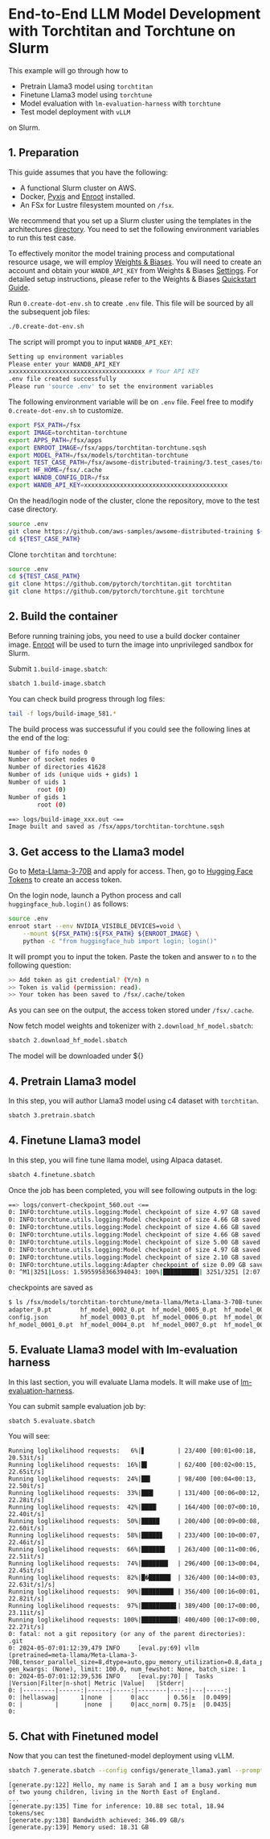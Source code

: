 # End-to-End LLM Model Development with Torchtitan and Torchtune on Slurm <!-- omit in toc -->

This example will go through how to
* Pretrain Llama3 model using `torchtitan`
* Finetune Llama3 model using `torchtune`
* Model evaluation with `lm-evaluation-harness` with `torchtune`
* Test model deployment with `vLLM`

on Slurm. 

## 1. Preparation

This guide assumes that you have the following:

* A functional Slurm cluster on AWS.
* Docker, [Pyxis](https://github.com/NVIDIA/pyxis) and [Enroot](https://github.com/NVIDIA/enroot) installed.
* An FSx for Lustre filesystem mounted on `/fsx`.

We recommend that you set up a Slurm cluster using the templates in the architectures [directory](../../../1.architectures). You need to set the following environment variables to run this test case.

To effectively monitor the model training process and computational resource usage, we will employ [Weights & Biases](https://wandb.ai/). You will need to create an account and obtain your `WANDB_API_KEY` from Weights & Biases [Settings](https://wandb.ai/settings). For detailed setup instructions, please refer to the Weights & Biases [Quickstart Guide](https://docs.wandb.ai/quickstart).

Run `0.create-dot-env.sh` to create `.env` file. This file will be sourced by all the subsequent job files:

```bash
./0.create-dot-env.sh
```

The script will prompt you to input `WANDB_API_KEY`:

```bash
Setting up environment variables
Please enter your WANDB_API_KEY
xxxxxxxxxxxxxxxxxxxxxxxxxxxxxxxxxxxxxx # Your API KEY 
.env file created successfully
Please run 'source .env' to set the environment variables
```



The following environment variable will be on `.env` file. Feel free to modify `0.create-dot-env.sh` to customize.

```bash
export FSX_PATH=/fsx
export IMAGE=torchtitan-torchtune
export APPS_PATH=/fsx/apps
export ENROOT_IMAGE=/fsx/apps/torchtitan-torchtune.sqsh
export MODEL_PATH=/fsx/models/torchtitan-torchtune
export TEST_CASE_PATH=/fsx/awsome-distributed-training/3.test_cases/torchtitan-torchtune/slurm
export HF_HOME=/fsx/.cache
export WANDB_CONFIG_DIR=/fsx
export WANDB_API_KEY=xxxxxxxxxxxxxxxxxxxxxxxxxxxxxxxxxxxxxxxx
```

On the head/login node of the cluster, clone the repository, move to the test case directory.

```bash
source .env
git clone https://github.com/aws-samples/awsome-distributed-training ${FSX_PATH}/awsome-distributed-training
cd ${TEST_CASE_PATH}
```

Clone `torchtitan` and `torchtune`:

```bash
source .env
cd ${TEST_CASE_PATH}
git clone https://github.com/pytorch/torchtitan.git torchtitan
git clone https://github.com/pytorch/torchtune.git torchtune
```

## 2. Build the container

Before running training jobs, you need to use a build docker container image. [Enroot](https://github.com/NVIDIA/enroot) will be used to turn the image into unprivileged sandbox for Slurm. 

Submit `1.build-image.sbatch`:

```bash
sbatch 1.build-image.sbatch
```

You can check build progress through log files:

```bash
tail -f logs/build-image_581.*
```

The build process was successuful if you could see the following lines at the end of the log:

```bash
Number of fifo nodes 0
Number of socket nodes 0
Number of directories 41628
Number of ids (unique uids + gids) 1
Number of uids 1
        root (0)
Number of gids 1
        root (0)

==> logs/build-image_xxx.out <==
Image built and saved as /fsx/apps/torchtitan-torchtune.sqsh
```

## 3. Get access to the Llama3 model

Go to [Meta-Llama-3-70B](https://huggingface.co/meta-llama/Meta-Llama-3-70B) and apply for access. Then, go to [Hugging Face Tokens](https://huggingface.co/settings/tokens) to create an access token.

On the login node, launch a Python process and call `huggingface_hub.login()` as follows:

```bash
source .env
enroot start --env NVIDIA_VISIBLE_DEVICES=void \
    --mount ${FSX_PATH}:${FSX_PATH} ${ENROOT_IMAGE} \
    python -c "from huggingface_hub import login; login()"
```

It will prompt you to input the token. Paste the token and answer to `n` to the following question:

```bash
>> Add token as git credential? (Y/n) n
>> Token is valid (permission: read).
>> Your token has been saved to /fsx/.cache/token
```

As you can see on the output, the access token stored under `/fsx/.cache`.

Now fetch model weights and tokenizer with `2.download_hf_model.sbatch`:

```bash
sbatch 2.download_hf_model.sbatch
```

The model will be downloaded under ${}

## 4. Pretrain Llama3 model

In this step, you will author Llama3 model using c4 dataset with `torchtitan`.

```bash
sbatch 3.pretrain.sbatch
```

## 4. Finetune Llama3 model

In this step, you will fine tune llama model, using Alpaca dataset. 

```bash
sbatch 4.finetune.sbatch
```

Once the job has been completed, you will see following outputs in the log:

```bash
==> logs/convert-checkpoint_560.out <==
0: INFO:torchtune.utils.logging:Model checkpoint of size 4.97 GB saved to /fsx/models/torchtitan-torchtune/meta-llama/Meta-Llama-3-70B-tuned/hf_model_0024_0.pt
0: INFO:torchtune.utils.logging:Model checkpoint of size 4.66 GB saved to /fsx/models/torchtitan-torchtune/meta-llama/Meta-Llama-3-70B-tuned/hf_model_0025_0.pt
0: INFO:torchtune.utils.logging:Model checkpoint of size 4.66 GB saved to /fsx/models/torchtitan-torchtune/meta-llama/Meta-Llama-3-70B-tuned/hf_model_0026_0.pt
0: INFO:torchtune.utils.logging:Model checkpoint of size 4.66 GB saved to /fsx/models/torchtitan-torchtune/meta-llama/Meta-Llama-3-70B-tuned/hf_model_0027_0.pt
0: INFO:torchtune.utils.logging:Model checkpoint of size 5.00 GB saved to /fsx/models/torchtitan-torchtune/meta-llama/Meta-Llama-3-70B-tuned/hf_model_0028_0.pt
0: INFO:torchtune.utils.logging:Model checkpoint of size 4.97 GB saved to /fsx/models/torchtitan-torchtune/meta-llama/Meta-Llama-3-70B-tuned/hf_model_0029_0.pt
0: INFO:torchtune.utils.logging:Model checkpoint of size 2.10 GB saved to /fsx/models/torchtitan-torchtune/meta-llama/Meta-Llama-3-70B-tuned/hf_model_0030_0.pt
0: INFO:torchtune.utils.logging:Adapter checkpoint of size 0.09 GB saved to /fsx/models/torchtitan-torchtune/meta-llama/Meta-Llama-3-70B-tuned/adapter_0.pt
0: ^M1|3251|Loss: 1.5955958366394043: 100%|██████████| 3251/3251 [2:07:13<00:00,  2.35s/it]
```

checkpoints are saved as

```bash
$ ls /fsx/models/torchtitan-torchtune/meta-llama/Meta-Llama-3-70B-tuned/
adapter_0.pt        hf_model_0002_0.pt  hf_model_0005_0.pt  hf_model_0008_0.pt  hf_model_0011_0.pt  hf_model_0014_0.pt  hf_model_0017_0.pt  hf_model_0020_0.pt  hf_model_0023_0.pt  hf_model_0026_0.pt  hf_model_0029_0.pt
config.json         hf_model_0003_0.pt  hf_model_0006_0.pt  hf_model_0009_0.pt  hf_model_0012_0.pt  hf_model_0015_0.pt  hf_model_0018_0.pt  hf_model_0021_0.pt  hf_model_0024_0.pt  hf_model_0027_0.pt  hf_model_0030_0.pt
hf_model_0001_0.pt  hf_model_0004_0.pt  hf_model_0007_0.pt  hf_model_0010_0.pt  hf_model_0013_0.pt  hf_model_0016_0.pt  hf_model_0019_0.pt  hf_model_0022_0.pt  hf_model_0025_0.pt  hf_model_0028_0.pt
```

## 5. Evaluate Llama3 model with lm-evaluation harness

In this last section, you will evaluate Llama models. It will make use of [lm-evaluation-harness](https://github.com/EleutherAI/lm-evaluation-harness). 

You can submit sample evaluation job by:

```bash
sbatch 5.evaluate.sbatch
```

You will see:

```
Running loglikelihood requests:   6%|▋         | 23/400 [00:01<00:18, 20.53it/s]
Running loglikelihood requests:  16%|█▌        | 62/400 [00:02<00:15, 22.65it/s]
Running loglikelihood requests:  24%|██▍       | 98/400 [00:04<00:13, 22.50it/s]
Running loglikelihood requests:  33%|███▎      | 131/400 [00:06<00:12, 22.28it/s]
Running loglikelihood requests:  42%|████▏     | 164/400 [00:07<00:10, 22.40it/s]
Running loglikelihood requests:  50%|█████     | 200/400 [00:09<00:08, 22.60it/s]
Running loglikelihood requests:  58%|█████▊    | 233/400 [00:10<00:07, 22.46it/s]
Running loglikelihood requests:  66%|██████▌   | 263/400 [00:11<00:06, 22.51it/s]
Running loglikelihood requests:  74%|███████▍  | 296/400 [00:13<00:04, 22.45it/s]
Running loglikelihood requests:  82%|█�██████▏ | 326/400 [00:14<00:03, 22.63it/s]/s]
Running loglikelihood requests:  90%|████████▉ | 356/400 [00:16<00:01, 22.82it/s]
Running loglikelihood requests:  97%|█████████▋| 389/400 [00:17<00:00, 23.11it/s]
Running loglikelihood requests: 100%|██████████| 400/400 [00:17<00:00, 22.27it/s]
0: fatal: not a git repository (or any of the parent directories): .git
0: 2024-05-07:01:12:39,479 INFO     [eval.py:69] vllm (pretrained=meta-llama/Meta-Llama-3-70B,tensor_parallel_size=8,dtype=auto,gpu_memory_utilization=0.8,data_parallel_size=1), gen_kwargs: (None), limit: 100.0, num_fewshot: None, batch_size: 1
0: 2024-05-07:01:12:39,536 INFO     [eval.py:70] |  Tasks  |Version|Filter|n-shot| Metric |Value|   |Stderr|
0: |---------|------:|------|-----:|--------|----:|---|-----:|
0: |hellaswag|      1|none  |     0|acc     | 0.56|±  |0.0499|
0: |         |       |none  |     0|acc_norm| 0.75|±  |0.0435|
0: 
```



## 5. Chat with Finetuned model

Now that you can test the finetuned-model deployment using vLLM. 

```bash
sbatch 7.generate.sbatch --config configs/generate_llama3.yaml --prompt "Hello, my name is"
```

```
[generate.py:122] Hello, my name is Sarah and I am a busy working mum of two young children, living in the North East of England.
...
[generate.py:135] Time for inference: 10.88 sec total, 18.94 tokens/sec
[generate.py:138] Bandwidth achieved: 346.09 GB/s
[generate.py:139] Memory used: 18.31 GB
```
